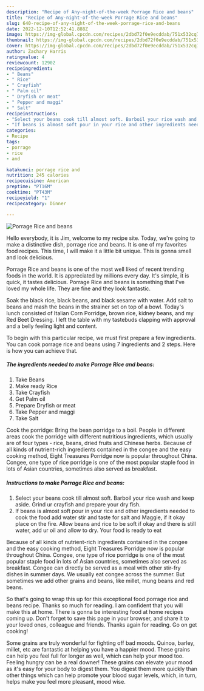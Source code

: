 ```yaml
---
description: "Recipe of Any-night-of-the-week Porrage Rice and beans"
title: "Recipe of Any-night-of-the-week Porrage Rice and beans"
slug: 640-recipe-of-any-night-of-the-week-porrage-rice-and-beans
date: 2022-12-10T12:52:41.888Z
image: https://img-global.cpcdn.com/recipes/2dbd72f0e9ecddab/751x532cq70/porrage-rice-and-beans-recipe-main-photo.jpg
thumbnail: https://img-global.cpcdn.com/recipes/2dbd72f0e9ecddab/751x532cq70/porrage-rice-and-beans-recipe-main-photo.jpg
cover: https://img-global.cpcdn.com/recipes/2dbd72f0e9ecddab/751x532cq70/porrage-rice-and-beans-recipe-main-photo.jpg
author: Zachary Harris
ratingvalue: 4
reviewcount: 12902
recipeingredient:
- " Beans"
- " Rice"
- " Crayfish"
- " Palm oil"
- " Dryfish or meat"
- " Pepper and maggi"
- " Salt"
recipeinstructions:
- "Select your beans cook till almost soft. Barboil your rice wash and keep aside. Grind ur crayfish and prepare your dry fish."
- "If beans is almost soft pour in your rice and other ingredients needed to cook the food add water stir and taste for salt and Maggie, if it okay place on the fire. Allow beans and rice to be soft if okay and there is still water, add ur oil and allow to dry. Your food is ready to eat"
categories:
- Recipe
tags:
- porrage
- rice
- and

katakunci: porrage rice and 
nutrition: 245 calories
recipecuisine: American
preptime: "PT16M"
cooktime: "PT43M"
recipeyield: "1"
recipecategory: Dinner

---
```



![Porrage Rice and beans](https://img-global.cpcdn.com/recipes/2dbd72f0e9ecddab/751x532cq70/porrage-rice-and-beans-recipe-main-photo.jpg)

Hello everybody, it is Jim, welcome to my recipe site. Today, we're going to make a distinctive dish, porrage rice and beans. It is one of my favorites food recipes. This time, I will make it a little bit unique. This is gonna smell and look delicious.

Porrage Rice and beans is one of the most well liked of recent trending foods in the world. It is appreciated by millions every day. It's simple, it is quick, it tastes delicious. Porrage Rice and beans is something that I've loved my whole life. They are fine and they look fantastic.

Soak the black rice, black beans, and black sesame with water. Add salt to beans and mash the beans in the strainer set on top of a bowl. Today&#39;s lunch consisted of Italian Corn Porridge, brown rice, kidney beans, and my Red Beet Dressing. I left the table with my tastebuds clapping with approval and a belly feeling light and content.


To begin with this particular recipe, we must first prepare a few ingredients. You can cook porrage rice and beans using 7 ingredients and 2 steps. Here is how you can achieve that.

<!--inarticleads1-->

##### The ingredients needed to make Porrage Rice and beans:

1. Take  Beans
1. Make ready  Rice
1. Take  Crayfish
1. Get  Palm oil
1. Prepare  Dryfish or meat
1. Take  Pepper and maggi
1. Take  Salt


Cook the porridge: Bring the bean porridge to a boil. People in different areas cook the porridge with different nutritious ingredients, which usually are of four types - rice, beans, dried fruits and Chinese herbs. Because of all kinds of nutrient-rich ingredients contained in the congee and the easy cooking method, Eight Treasures Porridge now is popular throughout China. Congee, one type of rice porridge is one of the most popular staple food in lots of Asian countries, sometimes also served as breakfast. 

<!--inarticleads2-->

##### Instructions to make Porrage Rice and beans:

1. Select your beans cook till almost soft. Barboil your rice wash and keep aside. Grind ur crayfish and prepare your dry fish.
1. If beans is almost soft pour in your rice and other ingredients needed to cook the food add water stir and taste for salt and Maggie, if it okay place on the fire. Allow beans and rice to be soft if okay and there is still water, add ur oil and allow to dry. Your food is ready to eat


Because of all kinds of nutrient-rich ingredients contained in the congee and the easy cooking method, Eight Treasures Porridge now is popular throughout China. Congee, one type of rice porridge is one of the most popular staple food in lots of Asian countries, sometimes also served as breakfast. Congee can directly be served as a meal with other stir-fry dishes in summer days. We usually eat congee across the summer. But sometimes we add other grains and beans, like millet, mung beans and red beans. 

So that's going to wrap this up for this exceptional food porrage rice and beans recipe. Thanks so much for reading. I am confident that you will make this at home. There is gonna be interesting food at home recipes coming up. Don't forget to save this page in your browser, and share it to your loved ones, colleague and friends. Thanks again for reading. Go on get cooking!

Some grains are truly wonderful for fighting off bad moods. Quinoa, barley, millet, etc are fantastic at helping you have a happier mood. These grains can help you feel full for longer as well, which can help your mood too. Feeling hungry can be a real downer! These grains can elevate your mood as it's easy for your body to digest them. You digest them more quickly than other things which can help promote your blood sugar levels, which, in turn, helps make you feel more pleasant, mood wise.
